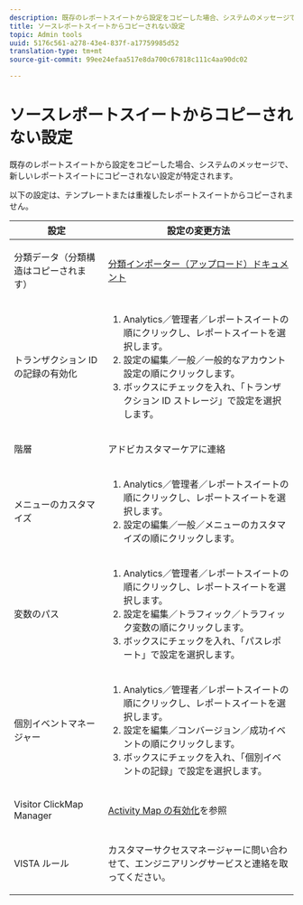 ```yaml
---
description: 既存のレポートスイートから設定をコピーした場合、システムのメッセージで、新しいレポートスイートにコピーされない設定が特定されます。
title: ソースレポートスイートからコピーされない設定
topic: Admin tools
uuid: 5176c561-a278-43e4-837f-a17759985d52
translation-type: tm+mt
source-git-commit: 99ee24efaa517e8da700c67818c111c4aa90dc02

---
```



# ソースレポートスイートからコピーされない設定

既存のレポートスイートから設定をコピーした場合、システムのメッセージで、新しいレポートスイートにコピーされない設定が特定されます。

以下の設定は、テンプレートまたは重複したレポートスイートからコピーされません。

<table id="table_9774249E3D804E7D97F12B88E26F9066"> 
 <thead> 
  <tr> 
   <th colname="col1" class="entry"> 設定 </th> 
   <th colname="col2" class="entry"> 設定の変更方法 </th> 
  </tr>
 </thead>
 <tbody> 
  <tr> 
   <td colname="col1"> <p>分類データ（分類構造はコピーされます） </p> </td> 
   <td colname="col2"> <p><a href="https://marketing.adobe.com/resources/help/ja_JP/reference/c_working_with_saint.html"> 分類インポーター（アップロード）ドキュメント</a> </p> </td> 
  </tr> 
  <tr> 
   <td colname="col1"> <p>トランザクション ID の記録の有効化 </p> </td> 
   <td colname="col2"> 
    <ol id="ol_4F3028A440C94447890498CF2E64C15B"> 
     <li id="li_243C7F7DF3074F7FB9893BEFDA8B0732"> <span class="uicontrol">Analytics</span>／<span class="uicontrol">管理者</span>／<span class="uicontrol">レポートスイート</span>の順にクリックし、レポートスイートを選択します。 </li> 
     <li id="li_357D06A1F528473CBA07D4C840BE95D9"><span class="uicontrol">設定の編集</span>／<span class="uicontrol">一般</span>／<span class="uicontrol">一般的なアカウント設定</span>の順にクリックします。 </li> 
     <li id="li_9E0B7A9542864399AFDD5D422F7D6C22">ボックスにチェックを入れ、「<span class="uicontrol">トランザクション ID ストレージ</span>」で設定を選択します。 </li> 
    </ol> </td> 
  </tr> 
  <tr> 
   <td colname="col1"> <p>階層 </p> </td> 
   <td colname="col2"> <p>アドビカスタマーケアに連絡 </p> </td> 
  </tr> 
  <tr> 
   <td colname="col1"> <p>メニューのカスタマイズ </p> </td> 
   <td colname="col2"> 
    <ol id="ol_A3277C5843704DEA902DF030099E9227"> 
     <li id="li_8B3A5974466C4D9D9A3D3D0C6A30F414"><span class="uicontrol">Analytics</span>／<span class="uicontrol">管理者</span>／<span class="uicontrol">レポートスイート</span>の順にクリックし、レポートスイートを選択します。 </li> 
     <li id="li_1B44AFD4026346698F3CB75E2CBF1959"><span class="uicontrol">設定の編集</span>／<span class="uicontrol">一般</span>／<span class="uicontrol">メニューのカスタマイズ</span>の順にクリックします。 </li> 
    </ol> </td> 
  </tr> 
  <tr> 
   <td colname="col1"> <p>変数のパス </p> </td> 
   <td colname="col2"> 
    <ol id="ol_903A5FEF5B9847929BBB514A481F6E22"> 
     <li id="li_E352211ABD3245EC8C06313221BA4B36"><span class="uicontrol">Analytics</span>／<span class="uicontrol">管理者</span>／<span class="uicontrol">レポートスイート</span>の順にクリックし、レポートスイートを選択します。 </li> 
     <li id="li_B19C4112D57D4D329A0774EBB345473B"><span class="uicontrol">設定を編集</span>／<span class="uicontrol">トラフィック</span>／<span class="uicontrol">トラフィック変数</span>の順にクリックします。 </li> 
     <li id="li_B1CED2EC85FE4A8EB7D95076040B35E1">ボックスにチェックを入れ、「<span class="uicontrol">パスレポート</span>」で設定を選択します。 </li> 
    </ol> </td> 
  </tr> 
  <tr> 
   <td colname="col1"> <p>個別イベントマネージャー </p> </td> 
   <td colname="col2"> 
    <ol id="ol_4A303E54A155471DA2B91A9504A3EB75"> 
     <li id="li_A09C8947BD2B4F40ABA039DA9BBA629A"><span class="uicontrol">Analytics</span>／<span class="uicontrol">管理者</span>／<span class="uicontrol">レポートスイート</span>の順にクリックし、レポートスイートを選択します。 </li> 
     <li id="li_052D8FF2347141F0A50FBCFDC37DB957"><span class="uicontrol">設定を編集</span>／<span class="uicontrol">コンバージョン</span>／<span class="uicontrol">成功イベント</span>の順にクリックします。 </li> 
     <li id="li_F224713229D74D9BB5BEEE30BF2C7343">ボックスにチェックを入れ、「<span class="uicontrol">個別イベントの記録</span>」で設定を選択します。 </li> 
    </ol> </td> 
  </tr> 
  <tr> 
   <td colname="col1"> <p>Visitor ClickMap Manager </p> </td> 
   <td colname="col2"> <p><a href="https://marketing.adobe.com/resources/help/ja_JP/analytics/activitymap/activitymap-enable.html"> Activity Map の有効化</a>を参照 </p> </td> 
  </tr> 
  <tr> 
   <td colname="col1"> <p>VISTA ルール </p> </td> 
   <td colname="col2"> <p>カスタマーサクセスマネージャーに問い合わせて、エンジニアリングサービスと連絡を取ってください。 </p> </td> 
  </tr> 
 </tbody> 
</table>

